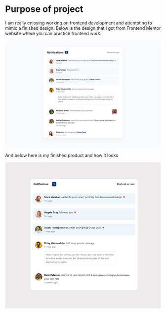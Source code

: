 # Purpose of project

I am really enjoying working on frontend development and attempting to mimic a finished design. Below is the design that I got from
Frontend Mentor website where you can practice frontend work.

![Design](design\desktop-design.jpg)

And below here is my finished product and how it looks

![Finished Product](design\finished.PNG)
